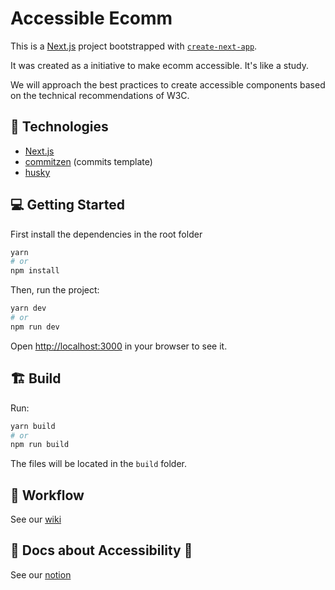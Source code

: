 # Accessible Ecomm

This is a [Next.js](https://nextjs.org/) project bootstrapped with [`create-next-app`](https://github.com/vercel/next.js/tree/canary/packages/create-next-app).

It was created as a initiative to make ecomm accessible. It's like a study.

We will approach the best practices to create accessible components based on the technical recommendations of W3C.

## :wrench: Technologies
- [Next.js](https://nextjs.org/)
- [commitzen](https://github.com/commitizen/cz-cli) (commits template)
- [husky](https://www.npmjs.com/package/husky)

## :computer: Getting Started

First install the dependencies in the root folder

```bash
yarn
# or
npm install
```

Then, run the project:

```bash
yarn dev
# or
npm run dev
```

Open [http://localhost:3000](http://localhost:3000) in your browser to see it.

## :building_construction: Build

Run:

```bash
yarn build
# or
npm run build
```

The files will be located in the `build` folder.

## :notebook: Workflow

See our [wiki]()

## :pencil: Docs about Accessibility :construction:

See our [notion]()